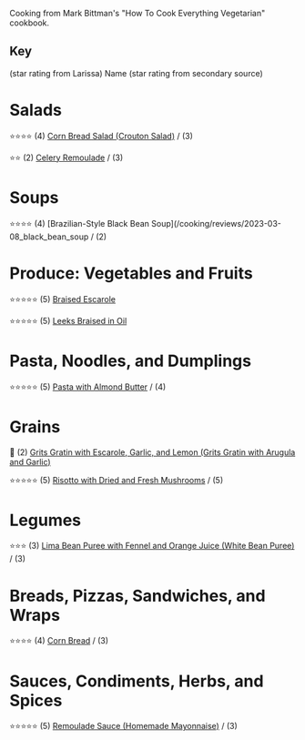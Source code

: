 Cooking from Mark Bittman's "How To Cook Everything Vegetarian" cookbook.

## Key
(star rating from Larissa) Name  (star rating from secondary source)
# Salads
:star::star::star::star: (4) [Corn Bread Salad (Crouton Salad)](/cooking/reviews/2023-02-25_corn-bread-salad) / (3)

:star::star: (2) [Celery Remoulade](/cooking/reviews/2023-03-01_celery-remoulade) / (3)

# Soups
:star::star::star::star: (4) [Brazilian-Style Black Bean Soup](/cooking/reviews/2023-03-08_black_bean_soup / (2)

# Produce: Vegetables and Fruits
:star::star::star::star::star: (5) [Braised Escarole](/cooking/reviews/2023-03-01_braised-escarole) 

:star::star::star::star::star: (5) [Leeks Braised in Oil](/cooking/reviews/2023-03-01_braised-leeks)
  
# Pasta, Noodles, and Dumplings
:star::star::star::star::star: (5) [Pasta with Almond Butter](/cooking/reviews/2023-03-04_pasta-with-almond-butter) / (4)

# Grains
:arrows_counterclockwise: (2) [Grits Gratin with Escarole, Garlic, and Lemon (Grits Gratin with Arugula and Garlic)](/cooking/reviews/2023-02-25_grits-gratin) 

:star::star::star::star::star: (5) [Risotto with Dried and Fresh Mushrooms](/cooking/reviews/2023-03-08_mushroom_risotto) / (5)

# Legumes
:star::star::star: (3) [Lima Bean Puree with Fennel and Orange Juice (White Bean Puree)](/cooking/reviews/2023-03-01_lima-bean-puree) / (3)

# Breads, Pizzas, Sandwiches, and Wraps
:star::star::star::star: (4) [Corn Bread](/cooking/reviews/2023-02-25_corn-bread) / (3)

# Sauces, Condiments, Herbs, and Spices
:star::star::star::star::star: (5) [Remoulade Sauce (Homemade Mayonnaise)](/cooking/reviews/2023-03-01_remoulade-sauce) / (3)

